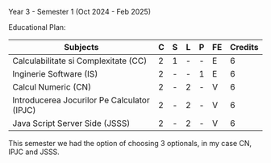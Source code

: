 Year 3 - Semester 1 (Oct 2024 - Feb 2025)

Educational Plan:

|             Subjects                                                           | C | S | L | P | FE | Credits |
| -------------------------------------------------------------------------------|---|---|---|---|----|---------|
| Calculabilitate si Complexitate (CC)                                           | 2 | 1 | - | - | E  |    6    |
| Inginerie Software (IS)                                                        | 2 | - | - | 1 | E  |    6    |
| Calcul Numeric (CN)                                                            | 2 | - | 2 | - | V  |    6    |
| Introducerea Jocurilor Pe Calculator (IPJC)                                    | 2 | - | 2 | - | V  |    6    |
| Java Script Server Side (JSSS)                                                 | 2 | - | 2 | - | V  |    6    |

This semester we had the option of choosing 3 optionals, in my case CN, IPJC and JSSS. 
